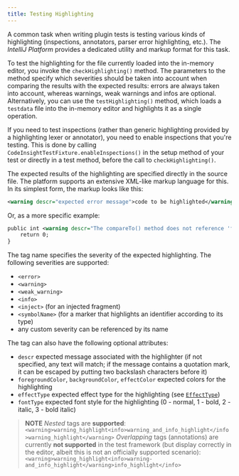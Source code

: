 ```yaml
---
title: Testing Highlighting
---
```

<!-- Copyright 2000-2020 JetBrains s.r.o. and other contributors. Use of this source code is governed by the Apache 2.0 license that can be found in the LICENSE file. -->

A common task when writing plugin tests is testing various kinds of highlighting (inspections, annotators, parser error highlighting, etc.). The *IntelliJ Platform* provides a dedicated utility and markup format for this task.

To test the highlighting for the file currently loaded into the in-memory editor, you invoke the `checkHighlighting()` method. The parameters to the method specify which severities should be taken into account when comparing the results with the expected results: errors are always taken into account, whereas warnings, weak warnings and infos are optional. Alternatively, you can use the `testHighlighting()` method, which loads a `testdata` file into the in-memory editor and highlights it as a single operation.

If you need to test inspections (rather than generic highlighting provided by a highlighting lexer or annotator), you need to enable inspections that you're testing. This is done by calling `CodeInsightTestFixture.enableInspections()` in the setup method of your test or directly in a test method, before the call to `checkHighlighting()`.

The expected results of the highlighting are specified directly in the source file. The platform supports an extensive XML-like markup language for this. In its simplest form, the markup looks like this:

```xml
<warning descr="expected error message">code to be highlighted</warning>
```

Or, as a more specific example:

```xml
public int <warning descr="The compareTo() method does not reference 'foo' which is referenced from equals(); inconsistency may result">compareTo</warning>(Simple other) {
    return 0;
}
```

The tag name specifies the severity of the expected highlighting. The following severities are supported:

* `<error>`
* `<warning>`
* `<weak_warning>`
* `<info>`
* `<inject>` (for an injected fragment)
* `<symbolName>` (for a marker that highlights an identifier according to its type)
* any custom severity can be referenced by its name

The tag can also have the following optional attributes:

* `descr` expected message associated with the highlighter (if not specified, any text will match; if the message contains a quotation mark, it can be escaped by putting two backslash characters before it)
* `foregroundColor`, `backgroundColor`, `effectColor` expected colors for the highlighting
* `effectType` expected effect type for the highlighting (see [`EffectType`](upsource:///platform/core-api/src/com/intellij/openapi/editor/markup/EffectType.java))
* `fontType` expected font style for the highlighting (0 - normal, 1 - bold, 2 - italic, 3 - bold italic)

> **NOTE** *Nested* tags are **supported**: 
>   ```<warning>warning_highlight<info>warning_and_info_highlight</info>warning_highlight</warning>```
> *Overlapping* tags (annotations) are currently **not supported** in the test framework (but display correctly in the editor, albeit this is not an officially supported scenario): 
>   ```<warning>warning_highlight<info>warning-and_info_highlight</warning>info_highlight</info>```
